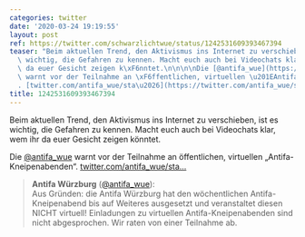 ```yaml
---
categories: twitter
date: '2020-03-24 19:19:55'
layout: post
ref: https://twitter.com/schwarzlichtwue/status/1242531609393467394
teaser: "Beim aktuellen Trend, den Aktivismus ins Internet zu verschieben, ist es\
  \ wichtig, die Gefahren zu kennen. Macht euch auch bei Videochats klar, wem ihr\
  \ da euer Gesicht zeigen k\xF6nntet.\n\n\n\nDie [@antifa_wue](https://twitter.com/antifa_wue)\
  \ warnt vor der Teilnahme an \xF6ffentlichen, virtuellen \u201EAntifa-Kneipenabenden\u201C\
  . [twitter.com/antifa_wue/sta\u2026](https://twitter.com/antifa_wue/status/1242528364281434115)"
title: 1242531609393467394
---
```

Beim aktuellen Trend, den Aktivismus ins Internet zu verschieben, ist es wichtig, die Gefahren zu kennen. Macht euch auch bei Videochats klar, wem ihr da euer Gesicht zeigen könntet.



Die [@antifa_wue](https://twitter.com/antifa_wue) warnt vor der Teilnahme an öffentlichen, virtuellen „Antifa-Kneipenabenden“. [twitter.com/antifa_wue/sta…](https://twitter.com/antifa_wue/status/1242528364281434115)
> <b>Antifa Würzburg</b> ([@antifa_wue](https://twitter.com/antifa_wue)):  
>Aus Gründen: die Antifa Würzburg hat den wöchentlichen Antifa-Kneipenabend bis auf Weiteres ausgesetzt und veranstaltet diesen NICHT virtuell! Einladungen zu virtuellen Antifa-Kneipenabenden sind nicht abgesprochen. Wir raten von einer Teilnahme ab.  

